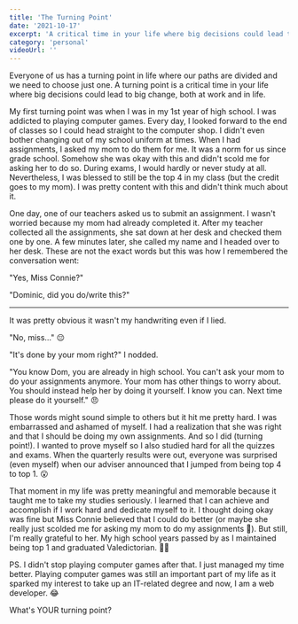 ```yaml
---
title: 'The Turning Point'
date: '2021-10-17'
excerpt: 'A critical time in your life where big decisions could lead to big change, both at work and in life'
category: 'personal'
videoUrl: ''
---
```


Everyone of us has a turning point in life where our paths are divided and we need to choose just one. A turning point is a critical time in your life where big decisions could lead to big change, both at work and in life.

My first turning point was when I was in my 1st year of high school. I was addicted to playing computer games. Every day, I looked forward to the end of classes so I could head straight to the computer shop. I didn't even bother changing out of my school uniform at times. When I had assignments, I asked my mom to do them for me. It was a norm for us since grade school. Somehow she was okay with this and didn't scold me for asking her to do so. During exams, I would hardly or never study at all. Nevertheless, I was blessed to still be the top 4 in my class (but the credit goes to my mom). I was pretty content with this and didn't think much about it.

One day, one of our teachers asked us to submit an assignment. I wasn't worried because my mom had already completed it. After my teacher collected all the assignments, she sat down at her desk and checked them one by one. A few minutes later, she called my name and I headed over to her desk. These are not the exact words but this was how I remembered the conversation went:

"Yes, Miss Connie?"

"Dominic, did you do/write this?"

---

It was pretty obvious it wasn't my handwriting even if I lied.

"No, miss…" 😔

"It's done by your mom right?" I nodded.

"You know Dom, you are already in high school. You can't ask your mom to do your assignments anymore. Your mom has other things to worry about. You should instead help her by doing it yourself. I know you can. Next time please do it yourself." 😠

Those words might sound simple to others but it hit me pretty hard. I was embarrassed and ashamed of myself. I had a realization that she was right and that I should be doing my own assignments. And so I did (turning point!). I wanted to prove myself so I also studied hard for all the quizzes and exams. When the quarterly results were out, everyone was surprised (even myself) when our adviser announced that I jumped from being top 4 to top 1. 😮

That moment in my life was pretty meaningful and memorable because it taught me to take my studies seriously. I learned that I can achieve and accomplish if I work hard and dedicate myself to it. I thought doing okay was fine but Miss Connie believed that I could do better (or maybe she really just scolded me for asking my mom to do my assignments 🤔). But still, I'm really grateful to her. My high school years passed by as I maintained being top 1 and graduated Valedictorian. 🙏🏻

PS. I didn't stop playing computer games after that. I just managed my time better. Playing computer games was still an important part of my life as it sparked my interest to take up an IT-related degree and now, I am a web developer. 😂

What's YOUR turning point?
